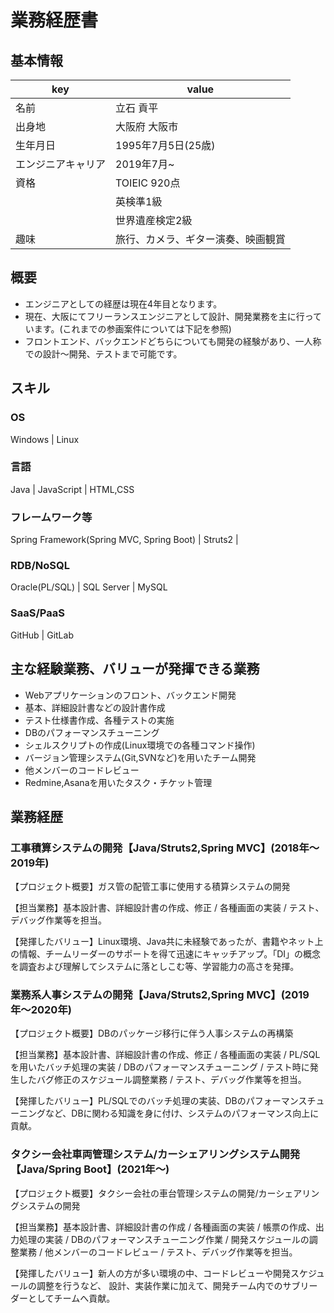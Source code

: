 # 業務経歴書

## 基本情報

|key|value|
|----|----|
|名前|立石 貢平|
|出身地|大阪府 大阪市|
|生年月日|1995年7月5日(25歳)|
|エンジニアキャリア|2019年7月~|
|資格|TOIEIC 920点|
||英検準1級|
||世界遺産検定2級|
|趣味|旅行、カメラ、ギター演奏、映画観賞|

## 概要
- エンジニアとしての経歴は現在4年目となります。
- 現在、大阪にてフリーランスエンジニアとして設計、開発業務を主に行っています。(これまでの参画案件については下記を参照)
- フロントエンド、バックエンドどちらについても開発の経験があり、一人称での設計〜開発、テストまで可能です。

## スキル

### OS

Windows | Linux

### 言語

Java | JavaScript | HTML,CSS

### フレームワーク等

Spring Framework(Spring MVC, Spring Boot) | Struts2 |

### RDB/NoSQL

Oracle(PL/SQL) | SQL Server | MySQL

### SaaS/PaaS

GitHub | GitLab

## 主な経験業務、バリューが発揮できる業務

- Webアプリケーションのフロント、バックエンド開発
- 基本、詳細設計書などの設計書作成
- テスト仕様書作成、各種テストの実施
- DBのパフォーマンスチューニング
- シェルスクリプトの作成(Linux環境での各種コマンド操作)
- バージョン管理システム(Git,SVNなど)を用いたチーム開発
- 他メンバーのコードレビュー
- Redmine,Asanaを用いたタスク・チケット管理

## 業務経歴

### 工事積算システムの開発【Java/Struts2,Spring MVC】(2018年〜2019年)

【プロジェクト概要】ガス管の配管工事に使用する積算システムの開発

【担当業務】基本設計書、詳細設計書の作成、修正 / 各種画面の実装 / テスト、デバッグ作業等を担当。

【発揮したバリュー】Linux環境、Java共に未経験であったが、書籍やネット上の情報、チームリーダーのサポートを得て迅速にキャッチアップ。「DI」の概念を調査および理解してシステムに落としこむ等、学習能力の高さを発揮。

### 業務系人事システムの開発【Java/Struts2,Spring MVC】(2019年〜2020年)

【プロジェクト概要】DBのパッケージ移行に伴う人事システムの再構築

【担当業務】基本設計書、詳細設計書の作成、修正 / 各種画面の実装 / PL/SQLを用いたバッチ処理の実装 /
DBのパフォーマンスチューニング / テスト時に発生したバグ修正のスケジュール調整業務 / テスト、デバッグ作業等を担当。

【発揮したバリュー】PL/SQLでのバッチ処理の実装、DBのパフォーマンスチューニングなど、DBに関わる知識を身に付け、システムのパフォーマンス向上に貢献。

### タクシー会社車両管理システム/カーシェアリングシステム開発【Java/Spring Boot】(2021年〜)

【プロジェクト概要】タクシー会社の車台管理システムの開発/カーシェアリングシステムの開発

【担当業務】基本設計書、詳細設計書の作成 / 各種画面の実装 / 帳票の作成、出力処理の実装 / DBのパフォーマンスチューニング作業 / 開発スケジュールの調整業務 / 他メンバーのコードレビュー / テスト、デバッグ作業等を担当。

【発揮したバリュー】新人の方が多い環境の中、コードレビューや開発スケジュールの調整を行うなど、
設計、実装作業に加えて、開発チーム内でのサブリーダーとしてチームへ貢献。
